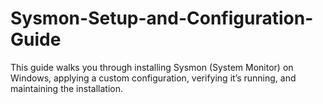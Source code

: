 # Sysmon-Setup-and-Configuration-Guide
This guide walks you through installing Sysmon (System Monitor) on Windows, applying a custom configuration, verifying it’s running, and maintaining the installation.
